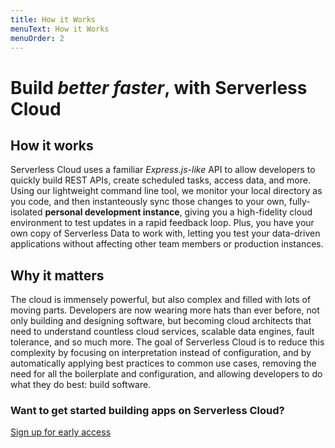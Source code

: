 ```yaml
---
title: How it Works
menuText: How it Works
menuOrder: 2
---
```


# Build _better faster_, with Serverless Cloud

## How it works

Serverless Cloud uses a familiar _Express.js-like_ API to allow developers to quickly build REST APIs, create scheduled tasks, access data, and more. Using our lightweight command line tool, we monitor your local directory as you code, and then instanteously sync those changes to your own, fully-isolated **personal development instance**, giving you a high-fidelity cloud environment to test updates in a rapid feedback loop. Plus, you have your own copy of Serverless Data to work with, letting you test your data-driven applications without affecting other team members or production instances.

## Why it matters

The cloud is immensely powerful, but also complex and filled with lots of moving parts. Developers are now wearing more hats than ever before, not only building and designing software, but becoming cloud architects that need to understand countless cloud services, scalable data engines, fault tolerance, and so much more. The goal of Serverless Cloud is to reduce this complexity by focusing on interpretation instead of configuration, and by automatically applying best practices to common use cases, removing the need for all the boilerplate and configuration, and allowing developers to do what they do best: build software.

### Want to get started building apps on Serverless Cloud?

[Sign up for early access](https://xv4b63nuizx.typeform.com/cloud)
